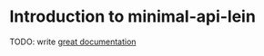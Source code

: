 # Introduction to minimal-api-lein

TODO: write [great documentation](http://jacobian.org/writing/what-to-write/)
